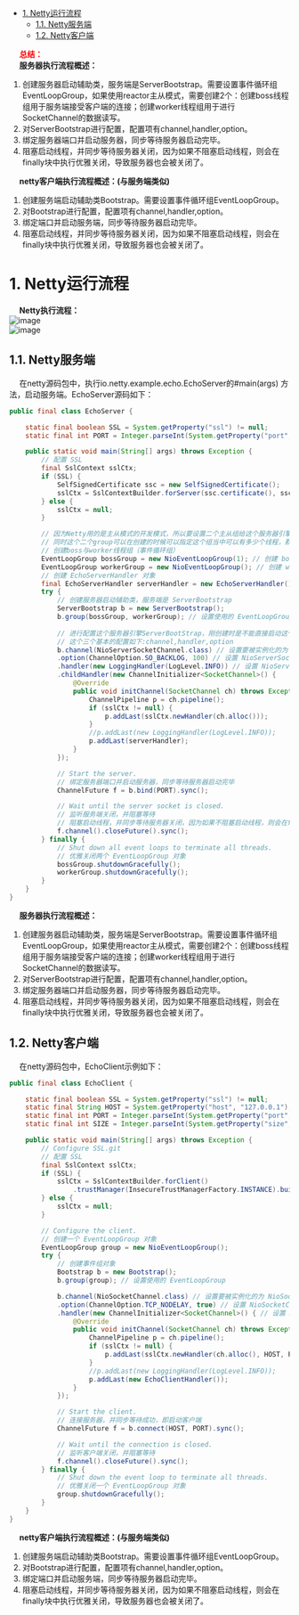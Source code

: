 
<!-- TOC -->

- [1. Netty运行流程](#1-netty运行流程)
    - [1.1. Netty服务端](#11-netty服务端)
    - [1.2. Netty客户端](#12-netty客户端)

<!-- /TOC -->


&emsp; **<font color = "red">总结：</font>**  
&emsp; **服务器执行流程概述：**  
1. 创建服务器启动辅助类，服务端是ServerBootstrap。需要设置事件循环组EventLoopGroup，如果使用reactor主从模式，需要创建2个：创建boss线程组用于服务端接受客户端的连接；创建worker线程组用于进行 SocketChannel的数据读写。  
2. 对ServerBootstrap进行配置，配置项有channel,handler,option。  
3. 绑定服务器端口并启动服务器，同步等待服务器启动完毕。  
4. 阻塞启动线程，并同步等待服务器关闭，因为如果不阻塞启动线程，则会在finally块中执行优雅关闭，导致服务器也会被关闭了。  

&emsp; **netty客户端执行流程概述：(与服务端类似)**  
1. 创建服务端启动辅助类Bootstrap。需要设置事件循环组EventLoopGroup。  
2. 对Bootstrap进行配置，配置项有channel,handler,option。  
3. 绑定端口并启动服务端，同步等待服务器启动完毕。  
4. 阻塞启动线程，并同步等待服务器关闭，因为如果不阻塞启动线程，则会在finally块中执行优雅关闭，导致服务器也会被关闭了。  

# 1. Netty运行流程
<!-- 
https://blog.csdn.net/Yang_Hai_Long_1_2/article/details/78380358
-->
&emsp; **Netty执行流程：**  
![image](https://gitee.com/wt1814/pic-host/raw/master/images/microService/netty/netty-87.png)  
![image](https://gitee.com/wt1814/pic-host/raw/master/images/microService/netty/netty-44.png)  


## 1.1. Netty服务端  
&emsp; 在netty源码包中，执行io.netty.example.echo.EchoServer的#main(args) 方法，启动服务端。EchoServer源码如下：   

```java
public final class EchoServer {

    static final boolean SSL = System.getProperty("ssl") != null;
    static final int PORT = Integer.parseInt(System.getProperty("port", "8007"));

    public static void main(String[] args) throws Exception {
        // 配置 SSL
        final SslContext sslCtx;
        if (SSL) {
            SelfSignedCertificate ssc = new SelfSignedCertificate();
            sslCtx = SslContextBuilder.forServer(ssc.certificate(), ssc.privateKey()).build();
        } else {
            sslCtx = null;
        }

        // 因为Netty用的是主从模式的开发模式，所以要设置二个主从组给这个服务器引擎,
        // 同时这个二个group可以在创建的时候可以指定这个组当中可以有多少个线程，默认是1个
        // 创建boss与worker线程组（事件循环组）
        EventLoopGroup bossGroup = new NioEventLoopGroup(1); // 创建 boss 线程组 用于服务端接受客户端的连接
        EventLoopGroup workerGroup = new NioEventLoopGroup(); // 创建 worker 线程组 用于进行 SocketChannel 的数据读写
        // 创建 EchoServerHandler 对象
        final EchoServerHandler serverHandler = new EchoServerHandler();
        try {
            // 创建服务器启动辅助类，服务端是 ServerBootstrap
            ServerBootstrap b = new ServerBootstrap();
            b.group(bossGroup, workerGroup); // 设置使用的 EventLoopGroup
            
            // 进行配置这个服务器引擎ServerBootStrap，刚创建时是不能直接启动这个这个服务器引擎的，要配置三个基本的配置的
            // 这个三个基本的配置如下:channel,handler,option
            b.channel(NioServerSocketChannel.class) // 设置要被实例化的为 NioServerSocketChannel 类
            .option(ChannelOption.SO_BACKLOG, 100) // 设置 NioServerSocketChannel 的可选项，这个表示的是如果服务器如果如果不过来这么多的通道，最多只能让100个通道时进行阻塞等待
            .handler(new LoggingHandler(LogLevel.INFO)) // 设置 NioServerSocketChannel 的处理器
            .childHandler(new ChannelInitializer<SocketChannel>() {
                @Override
                public void initChannel(SocketChannel ch) throws Exception { // 设置连入服务端的 Client 的 SocketChannel 的处理器
                    ChannelPipeline p = ch.pipeline();
                    if (sslCtx != null) {
                        p.addLast(sslCtx.newHandler(ch.alloc()));
                    }
                    //p.addLast(new LoggingHandler(LogLevel.INFO));
                    p.addLast(serverHandler);
                }
            });

            // Start the server.
            // 绑定服务器端口并启动服务器，同步等待服务器启动完毕
            ChannelFuture f = b.bind(PORT).sync();

            // Wait until the server socket is closed.
            // 监听服务端关闭，并阻塞等待
            // 阻塞启动线程，并同步等待服务器关闭，因为如果不阻塞启动线程，则会在finally块中执行优雅关闭，导致服务器也会被关闭了
            f.channel().closeFuture().sync();
        } finally {
            // Shut down all event loops to terminate all threads.
            // 优雅关闭两个 EventLoopGroup 对象
            bossGroup.shutdownGracefully();
            workerGroup.shutdownGracefully();
        }
    }
}
```

&emsp; **服务器执行流程概述：**  
1. 创建服务器启动辅助类，服务端是ServerBootstrap。需要设置事件循环组EventLoopGroup，如果使用reactor主从模式，需要创建2个：创建boss线程组用于服务端接受客户端的连接；创建worker线程组用于进行 SocketChannel的数据读写。  
2. 对ServerBootstrap进行配置，配置项有channel,handler,option。  
3. 绑定服务器端口并启动服务器，同步等待服务器启动完毕。  
4. 阻塞启动线程，并同步等待服务器关闭，因为如果不阻塞启动线程，则会在finally块中执行优雅关闭，导致服务器也会被关闭了。  


## 1.2. Netty客户端  

&emsp; 在netty源码包中，EchoClient示例如下：  

```java
public final class EchoClient {

    static final boolean SSL = System.getProperty("ssl") != null;
    static final String HOST = System.getProperty("host", "127.0.0.1");
    static final int PORT = Integer.parseInt(System.getProperty("port", "8007"));
    static final int SIZE = Integer.parseInt(System.getProperty("size", "256"));

    public static void main(String[] args) throws Exception {
        // Configure SSL.git
        // 配置 SSL
        final SslContext sslCtx;
        if (SSL) {
            sslCtx = SslContextBuilder.forClient()
                .trustManager(InsecureTrustManagerFactory.INSTANCE).build();
        } else {
            sslCtx = null;
        }

        // Configure the client.
        // 创建一个 EventLoopGroup 对象
        EventLoopGroup group = new NioEventLoopGroup();
        try {
            // 创建事件组对象
            Bootstrap b = new Bootstrap();
            b.group(group); // 设置使用的 EventLoopGroup

            b.channel(NioSocketChannel.class) // 设置要被实例化的为 NioSocketChannel 类
            .option(ChannelOption.TCP_NODELAY, true) // 设置 NioSocketChannel 的可选项
            .handler(new ChannelInitializer<SocketChannel>() { // 设置 NioSocketChannel 的处理器
                @Override
                public void initChannel(SocketChannel ch) throws Exception {
                    ChannelPipeline p = ch.pipeline();
                    if (sslCtx != null) {
                        p.addLast(sslCtx.newHandler(ch.alloc(), HOST, PORT));
                    }
                    //p.addLast(new LoggingHandler(LogLevel.INFO));
                    p.addLast(new EchoClientHandler());
                }
            });

            // Start the client.
            // 连接服务器，并同步等待成功，即启动客户端
            ChannelFuture f = b.connect(HOST, PORT).sync();

            // Wait until the connection is closed.
            // 监听客户端关闭，并阻塞等待
            f.channel().closeFuture().sync();
        } finally {
            // Shut down the event loop to terminate all threads.
            // 优雅关闭一个 EventLoopGroup 对象
            group.shutdownGracefully();
        }
    }
}
```

&emsp; **netty客户端执行流程概述：(与服务端类似)**  
1. 创建服务端启动辅助类Bootstrap。需要设置事件循环组EventLoopGroup。  
2. 对Bootstrap进行配置，配置项有channel,handler,option。  
3. 绑定端口并启动服务端，同步等待服务器启动完毕。  
4. 阻塞启动线程，并同步等待服务器关闭，因为如果不阻塞启动线程，则会在finally块中执行优雅关闭，导致服务器也会被关闭了。  
